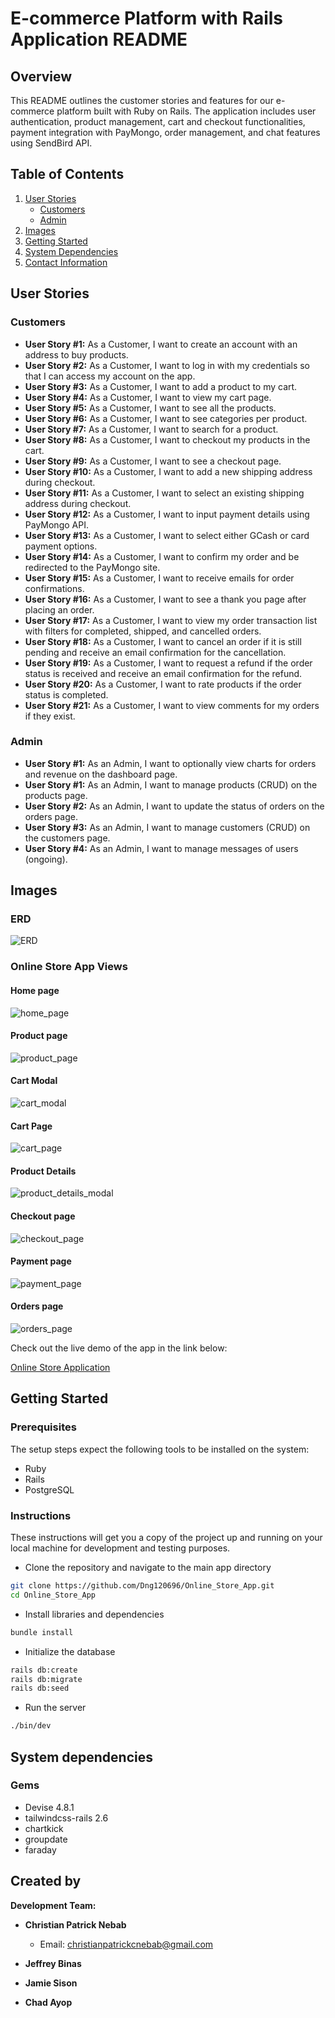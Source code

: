 # E-commerce Platform with Rails Application README

## Overview

This README outlines the customer stories and features for our e-commerce platform built with Ruby on Rails. The application includes user authentication, product management, cart and checkout functionalities, payment integration with PayMongo, order management, and chat features using SendBird API.

## Table of Contents
1. [User Stories](#user-stories)
    - [Customers](#customers)
    - [Admin](#admin)
2. [Images](#images)
3. [Getting Started](#getting-started)
4. [System Dependencies](#system-dependencies)
5. [Contact Information](#contact-information)

## User Stories

### Customers
- **User Story #1:** As a Customer, I want to create an account with an address to buy products.
- **User Story #2:** As a Customer, I want to log in with my credentials so that I can access my account on the app.
- **User Story #3:** As a Customer, I want to add a product to my cart.
- **User Story #4:** As a Customer, I want to view my cart page.
- **User Story #5:** As a Customer, I want to see all the products.
- **User Story #6:** As a Customer, I want to see categories per product.
- **User Story #7:** As a Customer, I want to search for a product.
- **User Story #8:** As a Customer, I want to checkout my products in the cart.
- **User Story #9:** As a Customer, I want to see a checkout page.
- **User Story #10:** As a Customer, I want to add a new shipping address during checkout.
- **User Story #11:** As a Customer, I want to select an existing shipping address during checkout.
- **User Story #12:** As a Customer, I want to input payment details using PayMongo API.
- **User Story #13:** As a Customer, I want to select either GCash or card payment options.
- **User Story #14:** As a Customer, I want to confirm my order and be redirected to the PayMongo site.
- **User Story #15:** As a Customer, I want to receive emails for order confirmations.
- **User Story #16:** As a Customer, I want to see a thank you page after placing an order.
- **User Story #17:** As a Customer, I want to view my order transaction list with filters for completed, shipped, and cancelled orders.
- **User Story #18:** As a Customer, I want to cancel an order if it is still pending and receive an email confirmation for the cancellation.
- **User Story #19:** As a Customer, I want to request a refund if the order status is received and receive an email confirmation for the refund.
- **User Story #20:** As a Customer, I want to rate products if the order status is completed.
- **User Story #21:** As a Customer, I want to view comments for my orders if they exist.

### Admin  

- **User Story #1:** As an Admin, I want to optionally view charts for orders and revenue on the dashboard page.
- **User Story #1:** As an Admin, I want to manage products (CRUD) on the products page.
- **User Story #2:** As an Admin, I want to update the status of orders on the orders page.
- **User Story #3:** As an Admin, I want to manage customers (CRUD) on the customers page.
- **User Story #4:** As an Admin, I want to manage messages of users (ongoing).

## Images
### **ERD**
![ERD](docs/img/ERD.png)

### **Online Store App Views**

#### **Home page**

![home_page](docs/img/home_page.png)

#### **Product page**

![product_page](docs/img/product_page.png)

#### **Cart Modal**

![cart_modal](docs/img/cart_modal.png)

#### **Cart Page**

![cart_page](docs/img/cart_page.png)

#### **Product Details**

![product_details_modal](docs/img/product_details_modal.png)

#### **Checkout page**

![checkout_page](docs/img/checkout_page.png)

#### **Payment page**

![payment_page](docs/img/payment_page.png)

#### **Orders page**

![orders_page](docs/img/orders_page.png)

Check out the live demo of the app in the link below:

[Online Store Application]()
## Getting Started

### Prerequisites

The setup steps expect the following tools to be installed on the system:
- Ruby
- Rails
- PostgreSQL

### Instructions

These instructions will get you a copy of the project up and running on your local machine for development and testing purposes.

- Clone the repository and navigate to the main app directory

```bash
git clone https://github.com/Dng120696/Online_Store_App.git
cd Online_Store_App
```

- Install libraries and dependencies

```bash
bundle install
```

- Initialize the database

```bash
rails db:create
rails db:migrate
rails db:seed
```


- Run the server

```bash
./bin/dev
```

## **System dependencies**

### **Gems**

- Devise 4.8.1
- tailwindcss-rails 2.6
- chartkick
- groupdate
- faraday

## Created by

**Development Team:**

- **Christian Patrick Nebab**
  - Email: [christianpatrickcnebab@gmail.com](mailto:christianpatrickcnebab@gmail.com)

- **Jeffrey Binas**
- **Jamie Sison**
- **Chad Ayop**
